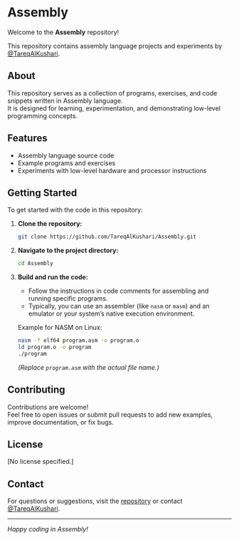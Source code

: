 # Assembly

Welcome to the **Assembly** repository!

This repository contains assembly language projects and experiments by [@TareqAlKushari](https://github.com/TareqAlKushari).

## About

This repository serves as a collection of programs, exercises, and code snippets written in Assembly language.  
It is designed for learning, experimentation, and demonstrating low-level programming concepts.

## Features

- Assembly language source code
- Example programs and exercises
- Experiments with low-level hardware and processor instructions

## Getting Started

To get started with the code in this repository:

1. **Clone the repository:**
   ```bash
   git clone https://github.com/TareqAlKushari/Assembly.git
   ```
2. **Navigate to the project directory:**
   ```bash
   cd Assembly
   ```
3. **Build and run the code:**
   - Follow the instructions in code comments for assembling and running specific programs.
   - Typically, you can use an assembler (like `nasm` or `masm`) and an emulator or your system’s native execution environment.

   Example for NASM on Linux:
   ```bash
   nasm -f elf64 program.asm -o program.o
   ld program.o -o program
   ./program
   ```

   *(Replace `program.asm` with the actual file name.)*

## Contributing

Contributions are welcome!  
Feel free to open issues or submit pull requests to add new examples, improve documentation, or fix bugs.

## License

[No license specified.]

## Contact

For questions or suggestions, visit the [repository](https://github.com/TareqAlKushari/Assembly) or contact [@TareqAlKushari](https://github.com/TareqAlKushari).

---
*Happy coding in Assembly!*
